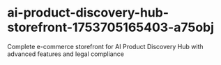 # ai-product-discovery-hub-storefront-1753705165403-a75obj
Complete e-commerce storefront for AI Product Discovery Hub with advanced features and legal compliance
